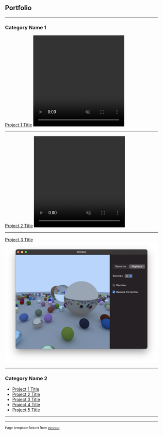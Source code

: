 ## Portfolio

---

### Category Name 1 

[Project 1 Title](/sample_page)
<video width="300" height="300" controls autoplay muted>
    <source src="images/ripples.mov" type="video/mp4">
</video>


---
[Project 2 Title](/pdf/sample_presentation.pdf)
<video width ="300" height="300" controls autoplay muted>
    <source src="images/rust.mov" type="video/mp4">
</video>

---
[Project 3 Title](http://example.com/)
<img src="images/raytracing.jpg?raw=true"/>

---

### Category Name 2

- [Project 1 Title](http://example.com/)
- [Project 2 Title](http://example.com/)
- [Project 3 Title](http://example.com/)
- [Project 4 Title](http://example.com/)
- [Project 5 Title](http://example.com/)

---




---
<p style="font-size:11px">Page template forked from <a href="https://github.com/evanca/quick-portfolio">evanca</a></p>
<!-- Remove above link if you don't want to attibute -->
